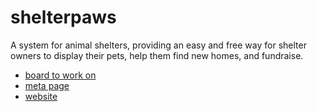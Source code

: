 # shelterpaws
A system for animal shelters, providing an easy and free way for shelter owners to display their pets, help them find new homes, and fundraise.

- [board to work on](https://github.com/orgs/qase-tms/projects/5/views/1)
- [meta page](https://meta.shelterpaws.org)
- [website](https://shelterpaws.org)
